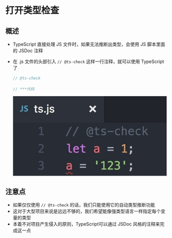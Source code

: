 # 打开类型检查

## 概述

+ TypeScript 直接处理 JS 文件时，如果无法推断出类型，会使用 JS 脚本里面的 JSDoc 注释

+ 在 .js 文件的头部引入 `// @ts-check` 这样一行注释，就可以使用 TypeScript了

  ```js
  // @ts-check

  // ***代码
  ```

  ![打开类型检查](./images/打开类型检查.jpeg)

## 注意点

+ 如果仅仅使用 `// @ts-check` 的话，我们只能使用它的自动类型推断功能
+ 这对于大型项目来说是远远不够的，我们希望能像强类型语言一样指定每个变量的类型
+ 本着不对项目产生侵入的原则，TypeScript可以通过 JSDoc 风格的注释来完成这一点
